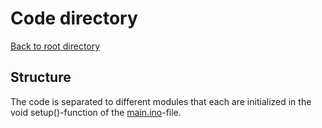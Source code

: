 # Code directory

[Back to root directory](../..)

## Structure

The code is separated to different modules that each are initialized in the void setup()-function of the [main.ino](main.ino)-file.
